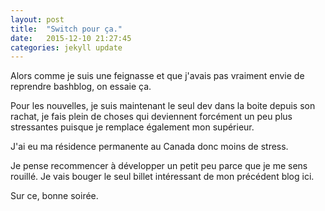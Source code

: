 ```yaml
---
layout: post
title:  "Switch pour ça."
date:   2015-12-10 21:27:45
categories: jekyll update
---
```

Alors comme je suis une feignasse et que j'avais pas vraiment envie de reprendre bashblog, on essaie ça.

Pour les nouvelles, je suis maintenant le seul dev dans la boite depuis son rachat, je fais plein de choses qui deviennent forcément un peu plus stressantes puisque je remplace également mon supérieur.

J'ai eu ma résidence permanente au Canada donc moins de stress.

Je pense recommencer à développer un petit peu parce que je me sens rouillé. Je vais bouger le seul billet intéressant de mon précédent blog ici.

Sur ce, bonne soirée.
